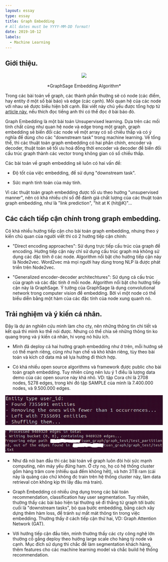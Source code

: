 ```yaml
---
layout: essay
type: essay
title: Graph Embedding
# All dates must be YYYY-MM-DD format!
date: 2019-10-12
labels:
  - Machine Learning
---
```

## Giới thiệu.
<p align="center">
  <img src="../images/graph.png">
</p>

<p align="center">
  *GraphSage Embedding Algorithm*
</p>


Trong các bài toán về graph, các thành phần thường sẽ có node (các điểm, hay entity ở một số bài báo) và edge (các cạnh). Mối quan hệ của các node với nhau sẽ được biểu hiện bởi cạnh. Bài viết này chủ yếu được tổng hợp từ [article này](https://arxiv.org/abs/1709.05584), nếu thích đọc tiếng anh thì có thể đọc ở bài báo đó.

Graph Embedding là một bài toán Unsupervised learning. Dựa trên các mối tính chất cũng như quan hệ node và edge trong một graph, graph embedding sẽ biến đổi các node về một array có số chiều thấp và có ý nghĩa để dùng cho các "downstream task" trong machine learning. Về tổng thể, thì các thuật toán graph embedding có hai phần chính, encoder và decoder, thuật toán sẽ tối ưu hoá đồng thời encoder và decoder để biến đổi cấu trúc graph thành các vector trong không gian có số chiều thấp.

Các bài toán về graph embedding sẽ luôn có hai vấn đề:
* Độ tốt của việc embedding, để sử dụng "downstream task".

* Sức mạnh tính toán của máy tính.

Vì các thuật toán graph embedding được tối ưu theo hướng "unsupervised manner", nên có khá nhiều chỉ số để đánh giá chất lượng của các thuật toán graph embedding, như là "link prediction", "hit at K (hit@K)"...

## Các cách tiếp cận chính trong graph embedding.

Có khá nhiều hướng tiếp cận cho bài toán graph embedding, nhưng theo ý kiến chủ quan của người viết thì có 2 hướng tiếp cận chính:

* "Direct encoding approaches": Sử dụng trực tiếp cấu trúc của graph để encoding. Hướng tiếp cận này chỉ sử dụng cấu trúc graph mà không sử dụng các đặc tính ở các node. Algorithm nổi bật cho hướng tiếp cận này là Node2vec. Word2vec mà mọi người hay dùng trong NLP là được phát triền trên Node2vec.

* "Generalized encoder-decoder architechtures": Sử dụng cả cấu trúc của graph và các đặc tính ở mỗi node. Algorithm nổi bật cho hướng tiếp cận này là GraphSage. Ý tưởng của GraphSage là dụng convolutional network trong computer vision để embedding. Bởi vì một node có thể biểu diễn bằng một hàm của các đặc tính của node xung quanh nó.

## Trải nghiệm và ý kiến cá nhân.

Đây là dự án nghiên cứu mình làm cho cty, nên những thông tin chi tiết và kết quả thì mình ko thể nói được. Nhưng có thể chia sẽ những thông tin ko quang trọng và ý kiến cá nhân, hi vọng nó hửu ích.

* Mình đã deploy cả hai hướng graph embedding như ở trên, mỗi hướng sẽ có thế mạnh riêng, cũng như hạn chế và khó khăn riêng, tùy theo bài toán và kích cở data mà sẽ lựa hướng đi thích hợp.

* Có khá nhiều open source algorithms và framework được public cho bài toán graph embedding. Tuy nhiên cũng nên lưu ý 1 điều là lượng data demo của các open source này khá nhỏ. VD: tập Cora chỉ là 2708 nodes, 5278 edges, trong khi đó tập SAMPLE của mình là 7.400.000 nodes, và 9.500.000 edges.

<p align="center">
  <img src="../images/nodes.jpg">
</p>

<p align="center">
  <img src="../images/edges.png">
</p>

* Như đã nói ban đầu thì các bài toán về graph luôn đòi hỏi sức mạnh computing, nên máy yếu đừng ham. Ở cty nọ, họ có hệ thống cluster gồm hàng trăm core (nhiều quá đếm không hết), và hơn 3TB ram (cái này là quảng cáo chứ không đc train trên hệ thống cluster này, làm data retrieval còn không kịp thì lấy đâu mà train).

* Graph Embedding có nhiều ứng dụng trong các bài toán recommendation, classification hay user segmentation. Tuy nhiên, thường thấy các bài báo hiện tại thường sẽ đi thẳng từ graph tới bước cuối là "downstream tasks", bỏ qua bước embedding, bằng cách xây dựng thêm hàm loss, để tránh sự mất mát thông tin trong việc embedding. Thường thấy ở cách tiếp cận thứ hai, VD: Graph Attention Network (GAT).

* Với hướng tiếp cận đầu tiên, mình thường thấy các cty công nghệ lớn thường cố gắng deploy theo hướng large scale cho hàng tỷ node và cạnh. Mục đích sử dụng thì chắc để làm segmentation khách hàng, thêm features cho các machine learning model và chắc build hệ thống recommendation.



